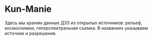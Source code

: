 # Kun-Manie
Здесь мы храним данные ДЗЗ из открытых источников: рельеф, космоснимки, гиперспектральная съемка. В названиях указываем источник и разрешение.
